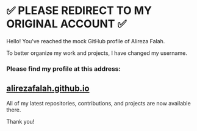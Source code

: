 # ✅ PLEASE REDIRECT TO MY ORIGINAL ACCOUNT ✅

Hello! You've reached the mock GitHub profile of Alireza Falah.

To better organize my work and projects, I have changed my username.

### **Please find my profile at this address:**

## **[alirezafalah.github.io](www.alirezafalah.github.io)**

All of my latest repositories, contributions, and projects are now available there. 

Thank you!
